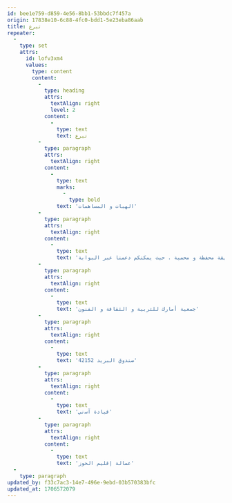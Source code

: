 ```yaml
---
id: bee1e759-d859-4e56-8bb1-53bbdc7f457a
origin: 17838e10-6c88-4fc0-bdd1-5e23eba86aab
title: تبرع
repeater:
  -
    type: set
    attrs:
      id: lofv3xm4
      values:
        type: content
        content:
          -
            type: heading
            attrs:
              textAlign: right
              level: 2
            content:
              -
                type: text
                text: تبرع
          -
            type: paragraph
            attrs:
              textAlign: right
            content:
              -
                type: text
                marks:
                  -
                    type: bold
                text: 'اﻟﻬﺒﺎت و اﻟﻤﺴﺎﻫﻤﺎت'
          -
            type: paragraph
            attrs:
              textAlign: right
            content:
              -
                type: text
                text: 'ﻷﺟﻞ ﺗﺤﻘﻴﻖ أﻫﺪاﻓﻨﺎ ﻓﺈﻧﻨﺎ ﻓﻲ ﺣﺎﺟﺔ إﻟﻰ ﻣﺪﻋﻤﻴﻦ و ﻛﻔﻼء ﻟﻠﻤﺸﺮوع . ﺑﺈﻟﺘﺰاﻣﻜﻢ اﻟﻤﺎدي ﺳﺘﺸﺠﻌﻮﻧﻨﺎ و ﺳﺘﻄﻮرون ﻋﻤﻠﻨﺎ و ﺳﺘﺴﺘﺜﻤﺮون ﻓﻲ ﻓﻜﺮة ﺟﺪﻳﺪة و ﺑﻨﺎءة. إﻧﻨﺎ ﻧﺘﻮﺻﻞ ﺑﺎﻟﻬﺒﺎت ﻋﻦ ﻃﺮﻳﻖ اﻻﻧﺘﺮﻧﺖ. و ذﻟﻚ ﺑﻄﺮﻳﻘﺔ ﻣﺤﻔﻈﺔ و ﻣﺤﻤﻴﺔ . ﺣﻴﺚ ﻳﻤﻜﻨﻜﻢ دﻋﻤﻨﺎ ﻋﺒﺮ اﻟﺒﻮابة'
          -
            type: paragraph
            attrs:
              textAlign: right
            content:
              -
                type: text
                text: 'ﺟﻤﻌﻴﺔ أﻣﺎرك ﻟﻠﺘﺮﺑﻴﺔ و اﻟﺜﻘﺎﻓﺔ و اﻟﻔﻨﻮن'
          -
            type: paragraph
            attrs:
              textAlign: right
            content:
              -
                type: text
                text: 'ﺻﻨﺪوق اﻟﺒﺮﻳﺪ 42152'
          -
            type: paragraph
            attrs:
              textAlign: right
            content:
              -
                type: text
                text: 'ﻗﻴﺎدة آﺳني'
          -
            type: paragraph
            attrs:
              textAlign: right
            content:
              -
                type: text
                text: 'ﻋﻤﺎﻟﺔ إﻗﻠﻴﻢ اﻟﺤﻮز'
  -
    type: paragraph
updated_by: f33c7ac3-14e7-496e-9ebd-03b570383bfc
updated_at: 1706572079
---
```

